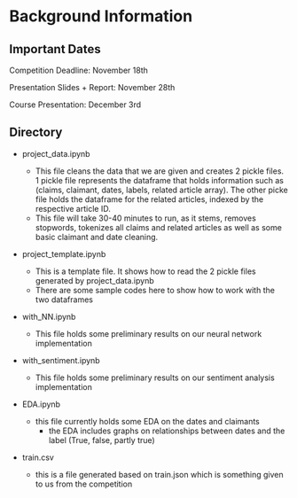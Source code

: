 # Background Information
## Important Dates
Competition Deadline: November 18th

Presentation Slides + Report: November 28th

Course Presentation: December 3rd

## Directory

- project_data.ipynb
    - This file cleans the data that we are given and creates 2 pickle files. 1 pickle file represents the dataframe that holds information such as (claims, claimant, dates, labels, related article array). The other picke file holds the dataframe for the related articles, indexed by the respective article ID.
    - This file will take 30-40 minutes to run, as it stems, removes stopwords, tokenizes all claims and related articles as well as some basic claimant and date cleaning.

- project_template.ipynb
    - This is a template file. It shows how to read the 2 pickle files generated by project_data.ipynb
    - There are some sample codes here to show how to work with the two dataframes

- with_NN.ipynb
    - This file holds some preliminary results on our neural network implementation

- with_sentiment.ipynb
    - This file holds some preliminary results on our sentiment analysis implementation

- EDA.ipynb
    - this file currently holds some EDA on the dates and claimants
        - the EDA includes graphs on relationships between dates and the label (True, false, partly true)

- train.csv
    - this is a file generated based on train.json which is something given to us from the competition